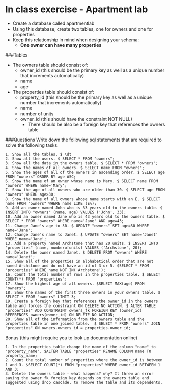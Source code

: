 # In class exercise - Apartment lab

- Create a database called apartmentlab 
- Using this database, create two tables, one for owners and one for properties
- Keep this relationship in mind when designing your schema:
	+ **One owner can have many properties**

###Tables

- The owners table should consist of: 
	+ owner_id (this should be the primary key as well as a unique number that increments automatically)
	+ name
	+ age
- The properties table should consist of:
	+ property_id (this should be the primary key as well as a unique number that increments automatically)
	+ name
	+ number of units
	+ owner_id (this should have the constraint NOT NULL)
		+ There should be also be a foreign key that references the owners table

###Questions
Write down the following sql statements that are required to solve the following tasks.

```    
1. Show all the tables. $ \dt
2. Show all the users. $ SELECT * FROM "owners";
3. Show all the data in the owners table. $ SELECT * FROM "owners";
4. Show the names of all owners. $ SELECT name FROM "owners";
5. Show the ages of all of the owners in ascending order. $ SELECT age FROM "owners" ORDER BY age ASC;
6. Show the name of an owner whose name is Mary. $ SELECT name FROM "owners" WHERE name='Mary';
7. Show the age of all owners who are older than 30. $ SELECT age FROM "owners" WHERE age>30;
8. Show the name of all owners whose name starts with an E. $ SELECT name FROM "owners" WHERE name LIKE (E%);
9. Add an owner named John who is 33 years old to the owners table. $ INSERT INTO "owners" (name, age) VALUES ('John', 33);
10. Add an owner named Jane who is 43 years old to the owners table. $ SELECT * FROM "owners" WHERE name='Jane' AND age=43;
11. Change Jane's age to 30. $ UPDATE "owners" SET age=30 WHERE name='Jane';
12. Change Jane's name to Janet. $ UPDATE "owners" SET name='Janet' WHERE name='Jane';
13. Add a property named Archstone that has 20 units. $ INSERT INTO "properties" (name, numberofunits) VALUES ('Archstone', 20);
14. Delete the owner named Janet. $ DELETE FROM "owners" WHERE name='Janet';
15. Show all of the properties in alphabetical order that are not named Archstone and do not have an id of 3 or 5. $SELECT * FROM "properties" WHERE name NOT IN('Archstone');
16. Count the total number of rows in the properties table. $ SELECT COUNT(*) FROM "properties";
17. Show the highest age of all owners. $SELECT MAX(age) FROM "owners";
18. Show the names of the first three owners in your owners table. $ SELECT * FROM "owners" LIMIT 3;
19. Create a foreign key that references the owner_id in the owners table and forces the constraint ON DELETE NO ACTION. $ ALTER TABLE "properties" ADD CONSTRAINT owners_fk FOREIGN KEY (owner_id) REFERENCES owners(owner_id) ON DELETE NO ACTION;
20. Show all of the information from the owners table and the properties table in one joined table.  $ SELECT * FROM "owners" JOIN "properties" ON owners.owners_id = properties.owner_id;
```
Bonus (this might require you to look up documentation online)

```
1. In the properties table change the name of the column "name" to "property_name". $ALTER TABLE "properties" RENAME COLUMN name TO property_name;
2. Count the total number of properties where the owner_id is between 1 and 3. $SELECT COUNT(*) FROM "properties" WHERE owner_id BETWEEN 1 AND 3;
3. Delete the owners table - what happens? why? It threw an error saying the owner_fk foreign key depends on the owners table and suggested using drop cascade, to remove the table and its dependents.
```

